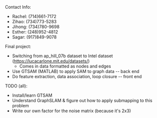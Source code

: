 Contact Info:
- Rachel: (714)661-7172
- Zihao: (734)773-5283
- Jihong: (734)780-9698
- Esther: (248)952-4812
- Sagar: (917)849-9078

Final project:
- Switching from ap_hill_07b dataset to Intel dataset (https://lucacarlone.mit.edu/datasets/)
	- Comes in data formatted as nodes and edges
- Use GTSAM (MATLAB) to apply SAM to graph data -- back end
- Do feature extraction, data association, loop closure -- front end

TODO (all):
- Install/learn GTSAM
- Understand GraphSLAM & figure out how to apply submapping to this problem
- Write our own factor for the noise matrix (because it's 2x3)